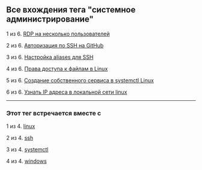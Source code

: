 ## Все вхождения тега "системное администрирование"

1 из 6. [RDP на несколько пользователей](./2020-07-17_windows_multiuser_rdp.md)

2 из 6. [Авторизация по SSH на GitHub](./2020-07-17_git_ssh.md)

3 из 6. [Настройка aliases для SSH](./2020-12-28_ssh_aliases.md)

4 из 6. [Права доступа к файлам в Linux](./2020-11-28_file_access_rights_linux.md)

5 из 6. [Создание собственного сервиса в systemctl Linux](./2020-11-28_custom_service.md)

6 из 6. [Узнать IP адреса в локальной сети linux](./2020-11-28_get_local_ip_linux.md)

---

### Этот тег встречается вместе с

1 из 4. [linux](./meta_linux.md)

2 из 4. [ssh](./meta_ssh.md)

3 из 4. [systemctl](./meta_systemctl.md)

4 из 4. [windows](./meta_windows.md)

